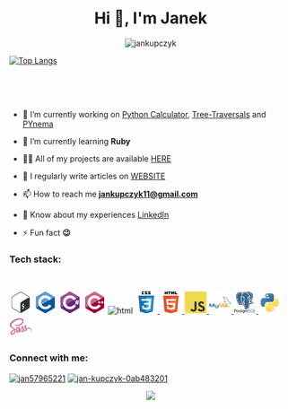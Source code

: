 <h1 align="center">Hi 👋, I'm Janek</h1>

<p align="center">
   <img src="https://github-readme-stats.vercel.app/api?username=jankupczyk&show_icons=true&locale=en" alt="jankupczyk" />
</p>

[![Top Langs](https://github-readme-stats.vercel.app/api/top-langs/?username=jankupczyk)](https://github.com/jankupczyk/github-readme-stats)

<br><br><br>
- 🔭 I’m currently working on [Python Calculator](https://github.com/jankupczyk/Calculator), [Tree-Traversals](https://github.com/jankupczyk/Tree-Traversals) and [PYnema](https://github.com/jankupczyk/PYnema)

- 🌱 I’m currently learning **Ruby**

- 👨‍💻 All of my projects are available [HERE](https://github.com/jankupczyk?tab=repositories)

- 📝 I regularly write articles on [WEBSITE](https://jankupczyk.github.io/KUPCZYK/Blog/1)

- 📫 How to reach me **jankupczyk11@gmail.com**

- 📄 Know about my experiences [LinkedIn](https://www.linkedin.com/in/jan-kupczyk/)

- ⚡ Fun fact **😉**

<h3 align="left">Tech stack: </h3>
<br>
<p align="left"> 
<img src="https://raw.githubusercontent.com/devicons/devicon/master/icons/bash/bash-original.svg" alt="bash" width="40" height="40"/> </a>
<img src="https://raw.githubusercontent.com/devicons/devicon/master/icons/c/c-original.svg" alt="c" width="40" height="40"/> </a>
<img src="https://raw.githubusercontent.com/devicons/devicon/master/icons/csharp/csharp-original.svg" alt="csharp" width="40" height="40"/> </a>
<img src="https://raw.githubusercontent.com/devicons/devicon/master/icons/cplusplus/cplusplus-original.svg" alt="cplusplus" width="40" height="40"/> </a>
<img src="https://raw.githubusercontent.com/devicons/devicon/master/icons/html/html-original.svg" alt="html" width="40" height="40"/> </a>
<a href="https://www.w3schools.com/css/" target="_blank"> <img src="https://raw.githubusercontent.com/devicons/devicon/master/icons/css3/css3-original-wordmark.svg" alt="css3" width="40" height="40"/> </a>
<a href="https://www.w3.org/html/" target="_blank"> <img src="https://raw.githubusercontent.com/devicons/devicon/master/icons/html5/html5-original-wordmark.svg" alt="html5" width="40" height="40"/> </a> <a href="https://developer.mozilla.org/en-US/docs/Web/JavaScript" target="_blank"> <img src="https://raw.githubusercontent.com/devicons/devicon/master/icons/javascript/javascript-original.svg" alt="javascript" width="40" height="40"/> </a> <a href="https://www.mysql.com/" target="_blank"> <img src="https://raw.githubusercontent.com/devicons/devicon/master/icons/mysql/mysql-original-wordmark.svg" alt="mysql" width="40" height="40"/> </a> <a href="https://www.postgresql.org" target="_blank"> <img src="https://raw.githubusercontent.com/devicons/devicon/master/icons/postgresql/postgresql-original-wordmark.svg" alt="postgresql" width="40" height="40"/> </a> <a href="https://www.python.org" target="_blank"> <img src="https://raw.githubusercontent.com/devicons/devicon/master/icons/python/python-original.svg" alt="python" width="40" height="40"/> </a> <a href="https://sass-lang.com" target="_blank"> <img src="https://raw.githubusercontent.com/devicons/devicon/master/icons/sass/sass-original.svg" alt="sass" width="40" height="40"/> </a> 
</p>
<p align="right">  
<h3 align="left">Connect with me:</h3>
<p align="left">
<a href="https://twitter.com/jan57965221" target="blank"><img align="center" src="https://raw.githubusercontent.com/rahuldkjain/github-profile-readme-generator/master/src/images/icons/Social/twitter.svg" alt="jan57965221" height="30" width="40" /></a>
<a href="https://linkedin.com/in/jan-kupczyk-0ab483201" target="blank"><img align="center" src="https://raw.githubusercontent.com/rahuldkjain/github-profile-readme-generator/master/src/images/icons/Social/linked-in-alt.svg" alt="jan-kupczyk-0ab483201" height="30" width="40" /></a>
</p> 
</p>


<p align="center"><img src="https://camo.githubusercontent.com/7998890254268d8ed476c9f66d3fa59d21dd354d2090036083c82af4cda2a0eb/68747470733a2f2f666f7274686562616467652e636f6d2f696d616765732f6261646765732f6275696c742d776974682d6c6f76652e737667" data-canonical-src="https://forthebadge.com/images/badges/built-with-love.svg" style="max-width: 100%;"></p>
